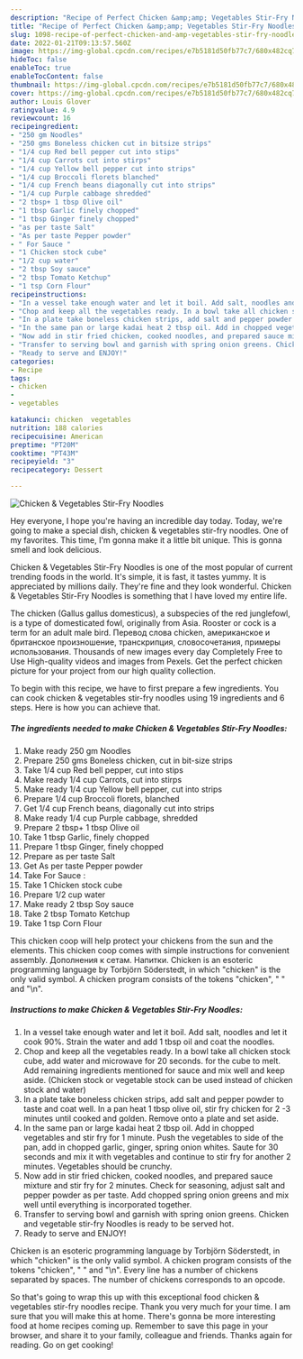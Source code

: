```yaml
---
description: "Recipe of Perfect Chicken &amp;amp; Vegetables Stir-Fry Noodles"
title: "Recipe of Perfect Chicken &amp;amp; Vegetables Stir-Fry Noodles"
slug: 1098-recipe-of-perfect-chicken-and-amp-vegetables-stir-fry-noodles
date: 2022-01-21T09:13:57.560Z
image: https://img-global.cpcdn.com/recipes/e7b5181d50fb77c7/680x482cq70/chicken-vegetables-stir-fry-noodles-recipe-main-photo.jpg
hideToc: false
enableToc: true
enableTocContent: false
thumbnail: https://img-global.cpcdn.com/recipes/e7b5181d50fb77c7/680x482cq70/chicken-vegetables-stir-fry-noodles-recipe-main-photo.jpg
cover: https://img-global.cpcdn.com/recipes/e7b5181d50fb77c7/680x482cq70/chicken-vegetables-stir-fry-noodles-recipe-main-photo.jpg
author: Louis Glover
ratingvalue: 4.9
reviewcount: 16
recipeingredient:
- "250 gm Noodles"
- "250 gms Boneless chicken cut in bitsize strips"
- "1/4 cup Red bell pepper cut into stips"
- "1/4 cup Carrots cut into stirps"
- "1/4 cup Yellow bell pepper cut into strips"
- "1/4 cup Broccoli florets blanched"
- "1/4 cup French beans diagonally cut into strips"
- "1/4 cup Purple cabbage shredded"
- "2 tbsp+ 1 tbsp Olive oil"
- "1 tbsp Garlic finely chopped"
- "1 tbsp Ginger finely chopped"
- "as per taste Salt"
- "As per taste Pepper powder"
- " For Sauce "
- "1 Chicken stock cube"
- "1/2 cup water"
- "2 tbsp Soy sauce"
- "2 tbsp Tomato Ketchup"
- "1 tsp Corn Flour"
recipeinstructions:
- "In a vessel take enough water and let it boil. Add salt, noodles and let it cook 90%. Strain the water and add 1 tbsp oil and coat the noodles."
- "Chop and keep all the vegetables ready. In a bowl take all chicken stock cube, add water and microwave for 20 seconds. for the cube to melt. Add remaining ingredients mentioned for sauce and mix well and keep aside. (Chicken stock or vegetable stock can be used instead of chicken stock and water)"
- "In a plate take boneless chicken strips, add salt and pepper powder to taste and coat well. In a pan heat 1 tbsp olive oil, stir fry chicken for 2 -3 minutes until cooked and golden. Remove onto a plate and set aside."
- "In the same pan or large kadai heat 2 tbsp oil. Add in chopped vegetables and stir fry for 1 minute. Push the vegetables to side of the pan, add in chopped garlic, ginger, spring onion whites. Saute for 30 seconds and mix it with vegetables and continue to stir fry for another 2 minutes. Vegetables should be crunchy."
- "Now add in stir fried chicken, cooked noodles, and prepared sauce mixture and stir fry for 2 minutes. Check for seasoning, adjust salt and pepper powder as per taste. Add chopped spring onion greens and mix well until everything is incorporated together."
- "Transfer to serving bowl and garnish with spring onion greens. Chicken and vegetable stir-fry Noodles is ready to be served hot."
- "Ready to serve and ENJOY!"
categories:
- Recipe
tags:
- chicken
- 
- vegetables

katakunci: chicken  vegetables 
nutrition: 188 calories
recipecuisine: American
preptime: "PT20M"
cooktime: "PT43M"
recipeyield: "3"
recipecategory: Dessert

---
```



![Chicken &amp; Vegetables Stir-Fry Noodles](https://img-global.cpcdn.com/recipes/e7b5181d50fb77c7/680x482cq70/chicken-vegetables-stir-fry-noodles-recipe-main-photo.jpg)

Hey everyone, I hope you're having an incredible day today. Today, we're going to make a special dish, chicken &amp; vegetables stir-fry noodles. One of my favorites. This time, I'm gonna make it a little bit unique. This is gonna smell and look delicious.

Chicken &amp; Vegetables Stir-Fry Noodles is one of the most popular of current trending foods in the world. It's simple, it is fast, it tastes yummy. It is appreciated by millions daily. They're fine and they look wonderful. Chicken &amp; Vegetables Stir-Fry Noodles is something that I have loved my entire life.

The chicken (Gallus gallus domesticus), a subspecies of the red junglefowl, is a type of domesticated fowl, originally from Asia. Rooster or cock is a term for an adult male bird. Перевод слова chicken, американское и британское произношение, транскрипция, словосочетания, примеры использования. Thousands of new images every day Completely Free to Use High-quality videos and images from Pexels. Get the perfect chicken picture for your project from our high quality collection.


To begin with this recipe, we have to first prepare a few ingredients. You can cook chicken &amp; vegetables stir-fry noodles using 19 ingredients and 6 steps. Here is how you can achieve that.

<!--inarticleads1-->

##### The ingredients needed to make Chicken &amp; Vegetables Stir-Fry Noodles:

1. Make ready 250 gm Noodles
1. Prepare 250 gms Boneless chicken, cut in bit-size strips
1. Take 1/4 cup Red bell pepper, cut into stips
1. Make ready 1/4 cup Carrots, cut into stirps
1. Make ready 1/4 cup Yellow bell pepper, cut into strips
1. Prepare 1/4 cup Broccoli florets, blanched
1. Get 1/4 cup French beans, diagonally cut into strips
1. Make ready 1/4 cup Purple cabbage, shredded
1. Prepare 2 tbsp+ 1 tbsp Olive oil
1. Take 1 tbsp Garlic, finely chopped
1. Prepare 1 tbsp Ginger, finely chopped
1. Prepare as per taste Salt
1. Get As per taste Pepper powder
1. Take  For Sauce :
1. Take 1 Chicken stock cube
1. Prepare 1/2 cup water
1. Make ready 2 tbsp Soy sauce
1. Take 2 tbsp Tomato Ketchup
1. Take 1 tsp Corn Flour


This chicken coop will help protect your chickens from the sun and the elements. This chicken coop comes with simple instructions for convenient assembly. Дополнения к сетам. Напитки. Chicken is an esoteric programming language by Torbjörn Söderstedt, in which &#34;chicken&#34; is the only valid symbol. A chicken program consists of the tokens &#34;chicken&#34;, &#34; &#34; and &#34;\n&#34;. 

<!--inarticleads2-->

##### Instructions to make Chicken &amp; Vegetables Stir-Fry Noodles:

1. In a vessel take enough water and let it boil. Add salt, noodles and let it cook 90%. Strain the water and add 1 tbsp oil and coat the noodles.
1. Chop and keep all the vegetables ready. In a bowl take all chicken stock cube, add water and microwave for 20 seconds. for the cube to melt. Add remaining ingredients mentioned for sauce and mix well and keep aside. (Chicken stock or vegetable stock can be used instead of chicken stock and water)
1. In a plate take boneless chicken strips, add salt and pepper powder to taste and coat well. In a pan heat 1 tbsp olive oil, stir fry chicken for 2 -3 minutes until cooked and golden. Remove onto a plate and set aside.
1. In the same pan or large kadai heat 2 tbsp oil. Add in chopped vegetables and stir fry for 1 minute. Push the vegetables to side of the pan, add in chopped garlic, ginger, spring onion whites. Saute for 30 seconds and mix it with vegetables and continue to stir fry for another 2 minutes. Vegetables should be crunchy.
1. Now add in stir fried chicken, cooked noodles, and prepared sauce mixture and stir fry for 2 minutes. Check for seasoning, adjust salt and pepper powder as per taste. Add chopped spring onion greens and mix well until everything is incorporated together.
1. Transfer to serving bowl and garnish with spring onion greens. Chicken and vegetable stir-fry Noodles is ready to be served hot.
1. Ready to serve and ENJOY!

Chicken is an esoteric programming language by Torbjörn Söderstedt, in which &#34;chicken&#34; is the only valid symbol. A chicken program consists of the tokens &#34;chicken&#34;, &#34; &#34; and &#34;\n&#34;. Every line has a number of chickens separated by spaces. The number of chickens corresponds to an opcode. 

So that's going to wrap this up with this exceptional food chicken &amp; vegetables stir-fry noodles recipe. Thank you very much for your time. I am sure that you will make this at home. There's gonna be more interesting food at home recipes coming up. Remember to save this page in your browser, and share it to your family, colleague and friends. Thanks again for reading. Go on get cooking!
